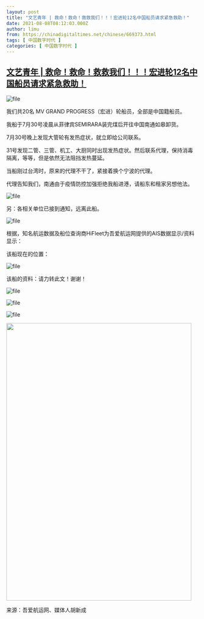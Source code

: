 ```yaml
---
layout: post
title: "文艺青年 | 救命！救命！救救我们！！！宏进轮12名中国船员请求紧急救助！"
date: 2021-08-08T08:12:03.000Z
author: limu
from: https://chinadigitaltimes.net/chinese/669373.html
tags: [ 中国数字时代 ]
categories: [ 中国数字时代 ]
---
```

<!--1628410323000-->
[文艺青年 | 救命！救命！救救我们！！！宏进轮12名中国船员请求紧急救助！](https://chinadigitaltimes.net/chinese/669373.html)
------

<div>
<p><img src="https://chinadigitaltimes.net/chinese/files/2021/08/image-1628409866741.png" alt="file" /></p><p>我们共20名 MV GRAND PROGRESS（宏进）轮船员，全部是中国籍船员。</p><p>我船于7月30号凌晨从菲律宾SEMIRARA装完煤后开往中国南通如皋卸货。</p><p>7月30号晚上发现大管轮有发热症状，就立即给公司联系。</p><p>31号发现二管、三管、机工、大厨同时出现发热症状。然后联系代理，保持消毒隔离，等等，但是依然无法阻挡发热蔓延。</p><p>当船刚过台湾时，原来的代理不干了，紧接着换个宁波的代理。</p><p>代理告知我们，南通由于疫情防控加强拒绝我船进港，请船东和租家另想他法。</p><p><img src="https://chinadigitaltimes.net/chinese/files/2021/08/image-1628409558839.png" alt="file" /></p><p>另：各相关单位已接到通知，远离此船。</p><p><img src="https://chinadigitaltimes.net/chinese/files/2021/08/image-1628409590408.png" alt="file" /></p><p>根据，知名航运数据及船位查询商HiFleet为吾爱航运网提供的AIS数据显示/资料显示：</p><p>该船现在的位置：</p><p><img src="https://chinadigitaltimes.net/chinese/files/2021/08/image-1628409649904.png" alt="file" /></p><p>该船的资料：请力转此文！谢谢！</p><p><img src="https://chinadigitaltimes.net/chinese/files/2021/08/image-1628409674063.png" alt="file" /></p><p><img src="https://chinadigitaltimes.net/chinese/files/2021/08/image-1628409700762.png" alt="file" /></p><p><img src="https://chinadigitaltimes.net/chinese/files/2021/08/image-1628409729150.png" alt="file" /></p><div id="attachment_669380" style="width: 496px" class="wp-caption aligncenter"><img aria-describedby="caption-attachment-669380" src="https://chinadigitaltimes.net/chinese/files/2021/08/image-1628409729150.png" alt="" width="486" height="728" class="size-full wp-image-669380" srcset="https://chinadigitaltimes.net/chinese/files/2021/08/image-1628409729150.png 486w, https://chinadigitaltimes.net/chinese/files/2021/08/image-1628409729150-200x300.png 200w" sizes="(max-width: 486px) 100vw, 486px" /><p id="caption-attachment-669380" class="wp-caption-text">来源：吾爱航运网、媒体人胡新成</p></div>
</div>
